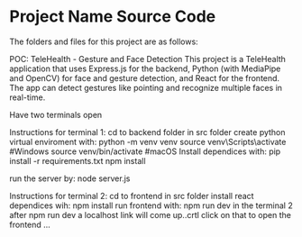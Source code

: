 # Project Name Source Code

The folders and files for this project are as follows:

POC: TeleHealth - Gesture and Face Detection
This project is a TeleHealth application that uses Express.js for the backend, Python (with MediaPipe and OpenCV) for face and gesture detection, and React for the frontend. The app can detect gestures like pointing and recognize multiple faces in real-time.

Have two terminals open

Instructions for terminal 1:
cd to backend folder in src folder
create python virtual enviroment with: 
        python -m venv venv
        source venv\Scripts\activate #Windows
        source venv/bin/activate #macOS
Install dependices with:
        pip install -r requirements.txt
        npm install

run the server by:
        node server.js

Instructions for terminal 2:
cd to frontend in src folder
install react dependices wih:
        npm install
run frontend with:
        npm run dev
in the terminal 2 after npm run dev a localhost link will come up..crtl click on that to open the frontend
...
